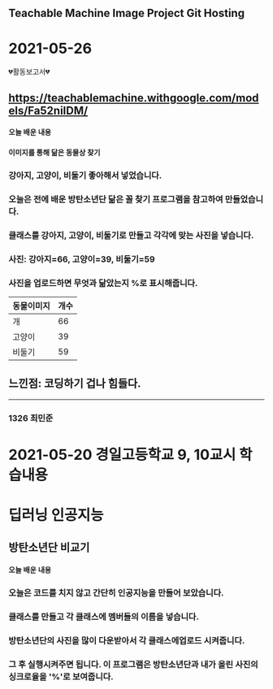 ## Teachable Machine Image Project Git Hosting

# 2021-05-26
💔활동보고서💔
## https://teachablemachine.withgoogle.com/models/Fa52niIDM/

#### 오늘 배운 내용
#### 이미지를 통해 닮은 동물상 찾기
### 강아지, 고양이, 비둘기 좋아해서 넣었습니다.
### 오늘은 전에 배운 방탄소년단 닮은 꼴 찾기 프로그램을 참고하여 만들었습니다.
### 클래스를 강아지, 고양이, 비둘기로 만들고 각각에 맞는 사진을 넣습니다.
### 사진: 강아지=66, 고양이=39, 비둘기=59
### 사진을 업로드하면 무엇과 닮았는지 %로 표시해줍니다.
|동물이미지|개수|
|---------|----------|
|개|66|
|고양이|39|
|비둘기|59|

## 느낀점: 코딩하기 겁나 힘들다.
---------------
### 1326 최민준

# 2021-05-20 경일고등학교 9, 10교시 학습내용

딥러닝 인공지능
==============

방탄소년단 비교기
----------------

#### 오늘 배운 내용
### 오늘은 코드를 치지 않고 간단히 인공지능을 만들어 보았습니다.
### 클래스를 만들고 각 클래스에 멤버들의 이름을 넣습니다. 
### 방탄소년단의 사진을 많이 다운받아서 각 클래스에업로드 시켜줍니다.
### 그 후 실행시켜주면 됩니다. 이 프로그램은 방탄소년단과 내가 올린 사진의 싱크로율을 '%'로 보여줍니다.

